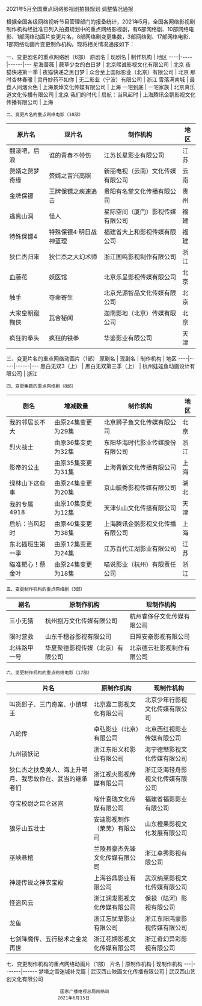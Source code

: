



2021年5月全国重点网络影视剧拍摄规划
调整情况通报

根据全国各级网络视听节目管理部门的报备统计，2021年5月，全国各网络影视剧制作机构经批准已列入拍摄规划中的重点网络影视剧，有6部网络剧、10部网络电影、1部网络动画片变更片名，8部网络剧变更集数，3部网络剧、17部网络电影、1部网络动画片变更制作机构。现将相关情况通报如下：

一、变更剧名的重点网络剧（6部）
原剧名 | 现剧名 | 制作机构 | 地区
----|-----|------|---
星海蔷薇 | 蕨草少女的白日梦 | 北京熙诚影视文化有限公司 | 北京
夜猫快递第一季 | 夜猫快递之黑日梦 | 众合至上国际影业（北京）有限公司 | 北京
那时杏林春暖 | 灵丹妙药不如你 | 无二影业（宁波）有限公司 | 浙江
雪落满南城 | 最食人间烟火色 | 上海景焯文化传媒有限公司 | 上海
一宅到底 | 一宅家族 | 北京真乐道文化传播有限公司 | 北京
我们的时代 | 启航：当风起时 | 上海腾讯企鹅影视文化传播有限公司 | 上海

    二、变更片名的重点网络电影（10部）
原片名 | 现片名 | 制作机构 | 地区
----|-----|------|---
翻滚吧，后浪 | 谁的青春不带伤 | 江苏长星影业有限公司 | 江苏
赘婿之赘梦奇缘 | 赘婿之吉兴高照 | 新丽电视（云南）文化传媒有限公司 | 云南
金牌保镖 | 王牌保镖之疾速追击 | 贵阳有名堂文化传播有限公司 | 贵州
逃离山洞 | 怪人 | 星际空间（厦门）影视传媒有限公司 | 福建
特殊保镖4 | 特殊保镖4·明日战神蓝理 | 福建省大上和影视传媒有限公司 | 福建
狄仁杰归来 | 狄仁杰之大幻术师 | 浙江国鸣影视制作有限公司 | 浙江
血藤花 | 妖医馆 | 北京乐呈影视传媒有限公司 | 北京
触手 | 夺命寄生 | 北京光源智品文化传媒有限公司 | 北京
大宋皇朝蹴鞠侠 | 瓦舍秘闻 | 迦南影地（北京）传媒有限公司 | 北京
疯狂的拳头 | 疯狂的铁拳 | 华鉴影业有限公司 | 天津


三、变更片名的重点网络动画片（1部）
原剧名 | 现剧名 | 制作机构 | 地区
----|-----|------|---
黑白无双3（上） | 黑白无双第三季（上） | 杭州娃娃鱼动画设计有限公司 | 浙江


    四、变更集数的重点网络剧（8部）
剧名 | 增减数量 | 制作机构 | 地区
---|------|------|---
我的邻居长不大 | 由原24集变更为29集 | 北京狮子鱼文化传媒有限公司 | 北京
烈火战士 | 由原36集变更为32集 | 东阳华海时代影业传媒股份有限公司 | 浙江
影帝的公主 | 由原35集变更为31集 | 上海青新文化传播有限公司 | 上海
绿林山下这些事 | 由原24集变更为20集 | 京山毓秀影视传媒有限公司 | 湖北
我的专属4918 | 由原10集变更为12集 | 天津仙山文化传播有限公司 | 天津
启航：当风起时 | 由原40集变更为38集 | 上海腾讯企鹅影视文化传播有限公司 | 上海
东北插班生第一季 | 由原12集变更为24集 | 江苏百代江湖影业有限公司 | 江苏
瞄准靶心！蔡金叶 | 由原24集变更为18集 | 喵说影业（杭州）有限责任公司 | 浙江


    五、变更制作机构的重点网络剧（3部）
剧名 | 原制作机构 | 现制作机构
---|-------|------
三小无猜 | 杭州捌万文化传媒有限公司 | 杭州睿侈仔文化传媒有限公司
限时营救 | 山东千穗谷影视有限公司 | 日照安泰影视有限公司
北纬路甲一号 | 华夏聚德影视传媒（北京）有限公司 | 北京德云社影视制作有限公司

    六、变更制作机构的重点网络电影（17部）
片名 | 原制作机构 | 现制作机构
---|-------|------
叫货郎子、三门奇案、小镇球王 | 北京嘉二影视文化有限公司 | 北京少年行影视文化传媒有限公司
八蛇传 | 卓弘影业（北京）有限公司 | 北京西红视影业传媒有限公司
九州锁妖记 | 浙江东阳义和影业有限公司 | 海宁德懋影视文化传媒有限公司
狄仁杰之扶桑美人、海上升明月、我思故你在、武当的继承者们 | 浙江视火影视传媒有限公司 | 浙江泛海轻舟影视文化传媒有限公司
夺宝校尉之昆仑迷宫 | 喀什喜瑞文化传媒有限公司 | 福建省福影影业有限公司
狼牙山五壮士 | 安迪影视制作（莱芜）有限公司 | 山东橙果影视文化发展有限公司
巫峡悬棺 | 兰陵县豪杰先锋文化传媒有限公司 | 浙江卓秀影视有限公司
神迹传说之神农宝殿 | 上海谷鼎影业有限公司 | 武汉纳莱影视文化传媒有限公司
怪盗风云 | 浙江润发影视文化传媒有限公司 | 保禄（陆河）影视有限公司
龙鱼 | 浙江忘忧草影业有限公司 | 浙江东阳鸿蒙影视传媒有限公司
七剑降魔传、五行秘术之金龙再世 | 浙江花期影视文化传媒有限公司 | 浙江奇幻异彩影视有限公司
                   
   
七、变更制作机构的重点网络动画片（1部）
片名 | 原制作机构 | 现制作机构
---|-------|------
梦塔之雪迷城补完篇 | 武汉西山映画文化传播有限公司 | 武汉西山艺创文化有限公司


                        国家广播电视总局网络司
                       2021年6月15日